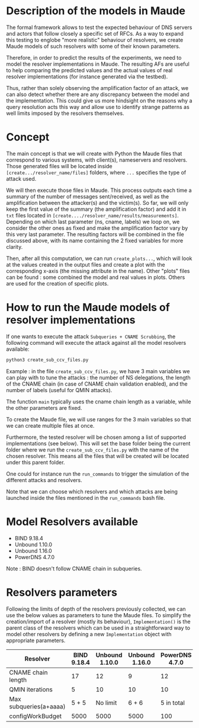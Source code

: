# Description of the models in Maude

  The formal framework allows to test the expected behaviour of DNS servers and actors that follow closely a specific set of RFCs.
  As a way to expand this testing to englobe "more realistic" behaviour of resolvers, we create Maude models of such resolvers with some of their known parameters.

  Therefore, in order to predict the results of the experiments, we need to model the resolver implementations in Maude. The resulting AFs are useful to help comparing the predicted values and the actual values of real resolver implementations (for instance generated via the testbed).
  
Thus, rather than solely observing the amplification factor of an attack, we can also detect whether there are any discrepancy between the model and the implementation.
  This could give us more hindsight on the reasons why a query resolution acts this way and allow use to identify strange patterns as well limits imposed by the resolvers themselves.

# Concept

  The main concept is that we will create with Python the Maude files that correspond to various systems, with client(s), nameservers and resolvers.
  Those generated files will be located inside `[create.../resolver_name/files]` folders, where `...` specifies the type of attack used.

  We will then execute those files in Maude. This process outputs each time a summary of the number of messages sent/received, as well as the amplification between the attacker(s)
  and the victim(s). So far, we will only keep the first value of the summary (the amplification factor) and add it in `txt` files located
  in `[create..../resolver_name/results/measurements]`. Depending on which last parameter (ns, cname, labels) we loop on, we consider the other ones as fixed
  and make the amplification factor vary by this very last parameter. The resulting factors will be combined in the file discussed above, with its
  name containing the 2 fixed variables for more clarity.

  Then, after all this computation, we can run `create_plots...`, which will look at the values created in the output files and create a plot with the
  corresponding x-axis (the missing attribute in the name).
  Other "plots" files can be found : some combined the model and real values in plots. Others are used for the creation of specific plots.


# How to run the Maude models of resolver implementations

  If one wants to execute the attack `Subqueries + CNAME Scrubbing`, the following command will execute the attack against all the model resolvers available:
```bash
python3 create_sub_ccv_files.py
```

  Example : in the file `create_sub_ccv_files.py`, we have 3 main variables we can play with to tune the attacks : the number of NS delegations, the length of the CNAME chain (in case
    of CNAME chain validation enabled), and the number of labels (useful for QMIN attacks).

  The function `main` typically uses the cname chain length as a variable, while the other parameters are fixed.

  To create the Maude file, we will use ranges for the 3 main variables so that we can create multiple files at once.

  Furthermore, the tested resolver will be chosen among a list of supported implementations (see below).
  This will set the base folder being the current folder where we run the `create_sub_ccv_files.py` with
  the name of the chosen resolver. This means all the files that will be created will be located under
  this parent folder.


One could for instance run the `run_commands` to trigger the simulation of the different attacks and resolvers.

Note that we can choose which resolvers and which attacks are being launched inside the files mentioned in the `run_commands` bash file.



# Model Resolvers available

  - BIND 9.18.4
  - Unbound 1.10.0
  - Unbound 1.16.0
  - PowerDNS 4.7.0

  Note : BIND doesn't follow CNAME chain in subqueries.

# Resolvers parameters

  Following the limits of depth of the resolvers previously collected, we can use the below values as parameters to tune the Maude files.
  To simplify the creation/import of a resolver (mostly its behaviour), `Implementation()` is the parent class of the resolvers which can be used in a straightforward way to model other resolvers by
  defining a new `Implementation` object with appropriate parameters.

| Resolver               | BIND 9.18.4 | Unbound 1.10.0 | Unbound 1.16.0 | PowerDNS 4.7.0 |
|------------------------|-------------|----------------|----------------|----------------|
| CNAME chain length     | 17          | 12             | 9              | 12             |
| QMIN iterations        | 5           | 10             | 10             | 10             |
| Max subqueries(a+aaaa) | 5 + 5       | No limit       | 6 + 6          | 5 in total     |
| configWorkBudget       | 5000        | 5000           | 5000           | 100            |
